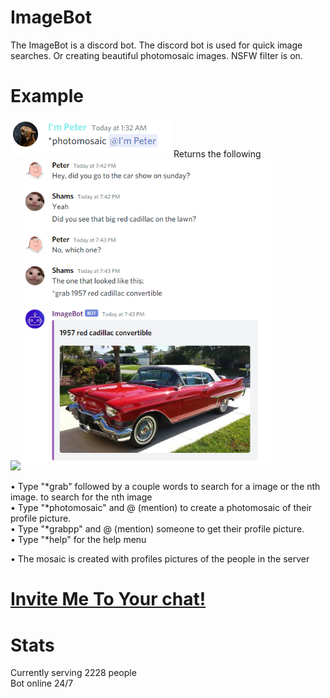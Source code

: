 # ImageBot

The ImageBot is a discord bot. The discord bot is used for quick image searches. Or creating beautiful photomosaic images.
NSFW filter is on.

# Example 
<img src="https://raw.githubusercontent.com/ShamsAnsari/ImageBot/master/res/peter_ex.PNG" alt="peter example"/>
Returns the following <br/>
<img src="https://raw.githubusercontent.com/ShamsAnsari/ImageBot/master/res/peter_pp.PNG" width="600"/>
<img src="https://raw.githubusercontent.com/ShamsAnsari/ImageBot/master/res/Example_car2.PNG" alt="Cady example" width="400"/>

• Type "\*grab" followed by a couple words  to search for a image or the nth image. <optional number in brackets> to search for the nth image<br/>
• Type "\*photomosaic" and @ (mention) to create a photomosaic of their profile picture.<br/>
• Type "\*grabpp\" and @ (mention) someone to get their profile picture. <br/>
• Type "\*help" for the help menu

 • The mosaic is created with profiles pictures of the people in the server

# [Invite Me To Your chat!](https://discord.com/api/oauth2/authorize?client_id=845463498384343051&permissions=3678404177&scope=bot)

# Stats
Currently serving 2228 people<br/>
Bot online 24/7
